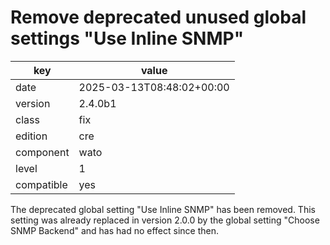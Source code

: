 [//]: # (werk v2)
# Remove deprecated unused global settings "Use Inline SNMP"

key        | value
---------- | ---
date       | 2025-03-13T08:48:02+00:00
version    | 2.4.0b1
class      | fix
edition    | cre
component  | wato
level      | 1
compatible | yes

The deprecated global setting "Use Inline SNMP" has been removed.
This setting was already replaced in version 2.0.0 by the global setting "Choose SNMP Backend" and has had no effect since then.
